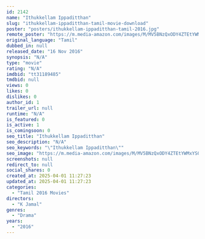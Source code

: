 ```yaml
---
id: 2142
name: "Ithukkellam Ippaditthan"
slug: "ithukkellam-ippaditthan-tamil-movie-download"
poster: "posters/ithukkellam-ippaditthan-tamil-2016.jpg"
remote_poster: "https://m.media-amazon.com/images/M/MV5BNzQxODY4ZTEtYWMxYS00ZTFmLTg4NmEtYTg2ZWY5ODAyMDE1XkEyXkFqcGdeQXVyMTc3MzQzMzg4._V1_SX300.jpg"
original_language: "Tamil"
dubbed_in: null
released_date: "16 Nov 2016"
synopsis: "N/A"
type: "movie"
rating: "N/A"
imdbid: "tt31189485"
tmdbid: null
views: 0
likes: 0
dislikes: 0
author_id: 1
trailer_url: null
runtime: "N/A"
is_featured: 0
is_active: 1
is_comingsoon: 0
seo_title: "Ithukkellam Ippaditthan"
seo_description: "N/A"
seo_keywords: "\"Ithukkellam Ippaditthan\""
seo_image: "https://m.media-amazon.com/images/M/MV5BNzQxODY4ZTEtYWMxYS00ZTFmLTg4NmEtYTg2ZWY5ODAyMDE1XkEyXkFqcGdeQXVyMTc3MzQzMzg4._V1_SX300.jpg"
screenshots: null
redirect_to: null
social_shares: 0
created_at: 2025-04-01 11:27:23
updated_at: 2025-04-01 11:27:23
categories:
  - "Tamil 2016 Movies"
directors:
  - "K Jamal"
genres:
  - "Drama"
years:
  - "2016"
---
```

